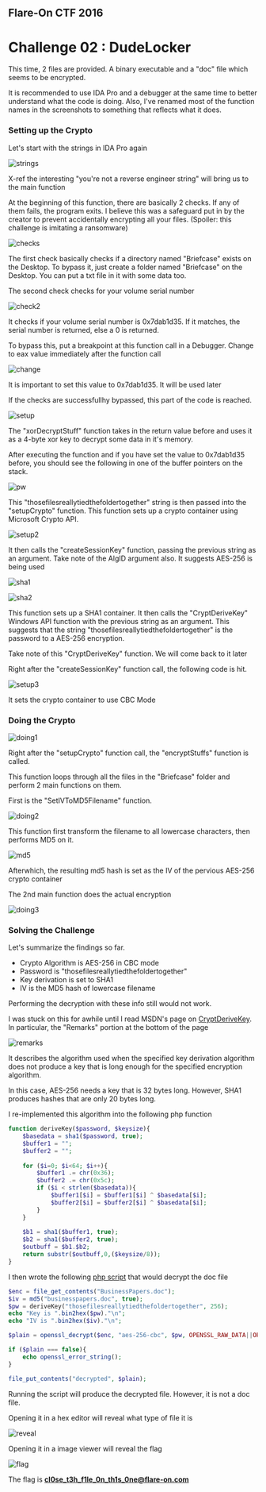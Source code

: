 ## Flare-On CTF 2016
# Challenge 02 : DudeLocker

This time, 2 files are provided. A binary executable and a "doc" file which seems to be encrypted.

It is recommended to use IDA Pro and a debugger at the same time to better understand what the code is doing. Also, I've renamed most of the function names in the screenshots to something that reflects what it does.

### Setting up the Crypto

Let's start with the strings in IDA Pro again

![strings](img/01.png)

X-ref the interesting "you're not a reverse engineer string" will bring us to the main function

At the beginning of this function, there are basically 2 checks. If any of them fails, the program exits. I believe this was a safeguard put in by the creator to prevent accidentally encrypting all your files. (Spoiler: this challenge is imitating a ransomware)

![checks](img/02.png)

The first check basically checks if a directory named "Briefcase" exists on the Desktop. To bypass it, just create a folder named "Briefcase" on the Desktop. You can put a txt file in it with some data too.

The second check checks for your volume serial number

![check2](img/03.png)

It checks if your volume serial number is 0x7dab1d35. If it matches, the serial number is returned, else a 0 is returned.

To bypass this, put a breakpoint at this function call in a Debugger. Change to eax value immediately after the function call

![change](img/d.png)

It is important to set this value to 0x7dab1d35. It will be used later

If the checks are successfullhy bypassed, this part of the code is reached.

![setup](img/04.png)

The "xorDecryptStuff" function takes in the return value before and uses it as a 4-byte xor key to decrypt some data in it's memory. 

After executing the function and if you have set the value to 0x7dab1d35 before, you should see the following in one of the buffer pointers on the stack.

![pw](img/c.png)

This "thosefilesreallytiedthefoldertogether" string is then passed into the "setupCrypto" function. This function sets up a crypto container using Microsoft Crypto API.

![setup2](img/05.png)

It then calls the "createSessionKey" function, passing the previous string as an argument. Take note of the AlgID argument also. It suggests AES-256 is being used

![sha1](img/12.png)

![sha2](img/13.png)

This function sets up a SHA1 container. It then calls the "CryptDeriveKey" Windows API function with the previous string as an argument. This suggests that the string "thosefilesreallytiedthefoldertogether" is the password to a AES-256 encryption.

Take note of this "CryptDeriveKey" function. We will come back to it later

Right after the "createSessionKey" function call, the following code is hit.

![setup3](img/06.png)

It sets the crypto container to use CBC Mode

### Doing the Crypto

![doing1](img/14.png)

Right after the "setupCrypto" function call, the "encryptStuffs" function is called.

This function loops through all the files in the "Briefcase" folder and perform 2 main functions on them.

First is the "SetIVToMD5Filename" function.

![doing2](img/07.png)

This function first transform the filename to all lowercase characters, then performs MD5 on it.

![md5](img/10.png)

Afterwhich, the resulting md5 hash is set as the IV of the pervious AES-256 crypto container

The 2nd main function does the actual encryption

![doing3](img/15.png)

### Solving the Challenge

Let's summarize the findings so far.
- Crypto Algorithm is AES-256 in CBC mode
- Password is "thosefilesreallytiedthefoldertogether"
 - Key derivation is set to SHA1
- IV is the MD5 hash of lowercase filename

Performing the decryption with these info still would not work.

I was stuck on this for awhile until I read MSDN's page on [CryptDeriveKey](https://msdn.microsoft.com/en-us/library/windows/desktop/aa379916%28v=vs.85%29.aspx). In particular, the "Remarks" portion at the bottom of the page

![remarks](img/16.png)

It describes the algorithm used when the specified key derivation algorithm does not produce a key that is long enough for the specified encryption algorithm.

In this case, AES-256 needs a key that is 32 bytes long. However, SHA1 produces hashes that are only 20 bytes long.

I re-implemented this algorithm into the following php function

```php
function deriveKey($password, $keysize){
	$basedata = sha1($password, true);
	$buffer1 = "";
	$buffer2 = "";
	
	for ($i=0; $i<64; $i++){
		$buffer1 .= chr(0x36);
		$buffer2 .= chr(0x5c);
		if ($i < strlen($basedata)){
			$buffer1[$i] = $buffer1[$i] ^ $basedata[$i];
			$buffer2[$i] = $buffer2[$i] ^ $basedata[$i];
		}
	}
	
	$b1 = sha1($buffer1, true);
	$b2 = sha1($buffer2, true);
	$outbuff = $b1.$b2;
	return substr($outbuff,0,($keysize/8));
}
```

I then wrote the following [php script](soln.php) that would decrypt the doc file

```php
$enc = file_get_contents("BusinessPapers.doc");
$iv = md5("businesspapers.doc", true);
$pw = deriveKey("thosefilesreallytiedthefoldertogether", 256);
echo "Key is ".bin2hex($pw)."\n";
echo "IV is ".bin2hex($iv)."\n";

$plain = openssl_decrypt($enc, "aes-256-cbc", $pw, OPENSSL_RAW_DATA||OPENSSL_ZERO_PADDING, $iv);

if ($plain === false){
	echo openssl_error_string();
}

file_put_contents("decrypted", $plain);
```

Running the script will produce the decrypted file. However, it is not a doc file. 

Opening it in a hex editor will reveal what type of file it is

![reveal](img/17.png)

Opening it in a image viewer will reveal the flag

![flag](decrypted.jpg)

The flag is **cl0se_t3h_f1le_0n_th1s_0ne@flare-on.com**

